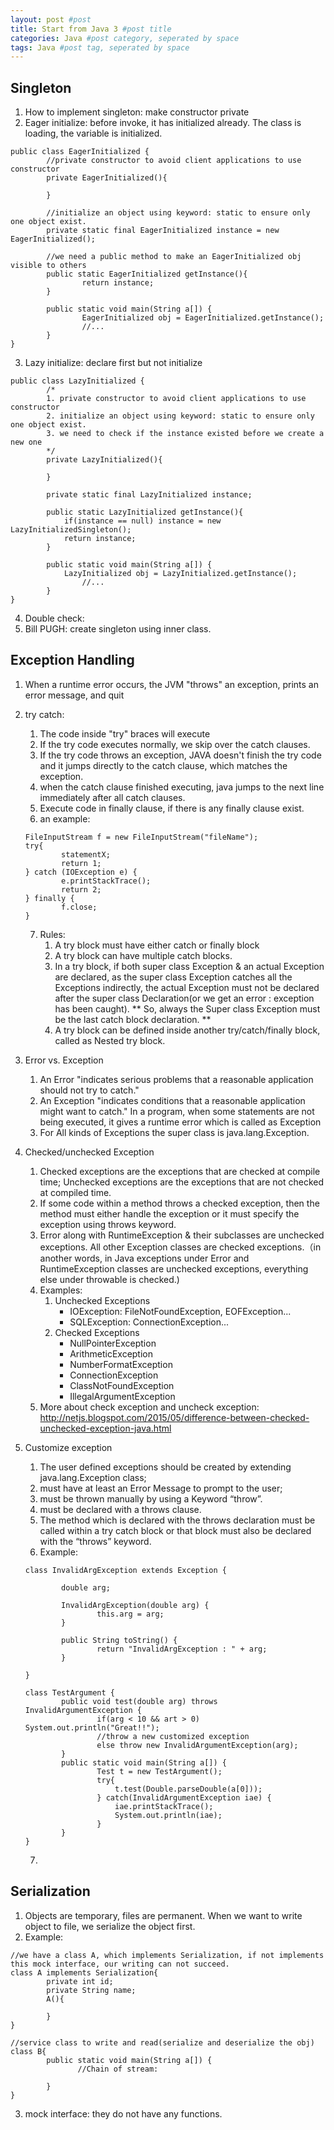```yaml
---
layout: post #post
title: Start from Java 3 #post title
categories: Java #post category, seperated by space
tags: Java #post tag, seperated by space
---
```


## Singleton
1. How to implement singleton: make constructor private
2. Eager initialize: before invoke, it has initialized already. The class is loading, the variable is initialized.
```
public class EagerInitialized {
        //private constructor to avoid client applications to use constructor
        private EagerInitialized(){

        }
        
        //initialize an object using keyword: static to ensure only one object exist.
        private static final EagerInitialized instance = new EagerInitialized();

        //we need a public method to make an EagerInitialized obj visible to others
        public static EagerInitialized getInstance(){
                return instance;
        }

        public static void main(String a[]) {
                EagerInitialized obj = EagerInitialized.getInstance();
                //...
        }
}
```
3. Lazy initialize: declare first but not initialize
```
public class LazyInitialized {
        /*
        1. private constructor to avoid client applications to use constructor
        2. initialize an object using keyword: static to ensure only one object exist.
        3. we need to check if the instance existed before we create a new one
        */
        private LazyInitialized(){

        }
        
        private static final LazyInitialized instance;

        public static LazyInitialized getInstance(){
            if(instance == null) instance = new LazyInitializedSingleton();
            return instance;
        }

        public static void main(String a[]) {
            LazyInitialized obj = LazyInitialized.getInstance();
                //...
        }
}
```

4. Double check:
6. Bill PUGH: create singleton using inner class.

## Exception Handling
1. When a runtime error occurs, the JVM "throws" an exception, prints an error message, and quit
2. try catch:
    1. The code inside "try" braces will execute
    2. If the try code executes normally, we skip over the catch clauses.
    3. If the try code throws an exception, JAVA doesn't finish the try code and it jumps directly to the catch clause, which matches the exception.
    4. when the catch clause finished executing, java jumps to the next line immediately after all catch clauses.
    5. Execute code in finally clause, if there is any finally clause exist.
    6. an example:
    ```
    FileInputStream f = new FileInputStream("fileName");
    try{
            statementX;
            return 1;
    } catch (IOException e) {
            e.printStackTrace();
            return 2;
    } finally {
            f.close;
    }
    ```
    7. Rules:
        1. A try block must have either catch or finally block
        2. A try block can have multiple catch blocks.
        3. In a try block, if both super class Exception & an actual Exception are declared, as the super class Exception catches all the Exceptions indirectly, the actual Exception must not be declared after the super class Declaration(or we get an error : exception has been caught). ** So, always the Super class Exception must be the last catch block declaration. **
        4.  A try block can be defined inside another try/catch/finally block, called as Nested try block.

3. Error vs. Exception
    1. An Error "indicates serious problems that a reasonable application should not try to catch."
    2. An Exception "indicates conditions that a reasonable application might want to catch." In a program, when some statements are not being executed, it gives a runtime error which is called as Exception
    3. For All kinds of Exceptions the super class is java.lang.Exception.
 
4. Checked/unchecked Exception
    1. Checked exceptions are the exceptions that are checked at compile time; Unchecked exceptions are the exceptions that are not checked at compiled time.
    2. If some code within a method throws a checked exception, then the method must either handle the exception or it must specify the exception using throws keyword.
    3. Error along with RuntimeException & their subclasses are unchecked exceptions. All other Exception classes are checked exceptions.（in another words, in Java exceptions under Error and RuntimeException classes are unchecked exceptions, everything else under throwable is checked.)
    4. Examples:
        1. Unchecked Exceptions
            - IOException: FileNotFoundException, EOFException...
            - SQLException: ConnectionException...
        2. Checked Exceptions
            - NullPointerException
            - ArithmeticException
            - NumberFormatException
	        - ConnectionException			
            - ClassNotFoundException
			- IllegalArgumentException
    6. More about check exception and uncheck exception: http://netjs.blogspot.com/2015/05/difference-between-checked-unchecked-exception-java.html 

5. Customize exception
    1. The user defined exceptions should be created by extending java.lang.Exception class;
    2. must have at least an Error Message to prompt to the user; 
    3. must be thrown manually by using a Keyword “throw”.
    4. must be declared with a throws clause.
    5. The method which is declared with the throws declaration must be called within a try catch block or that block must also be declared with the “throws” keyword.
    6. Example:
    ```
    class InvalidArgException extends Exception {

            double arg;

            InvalidArgException(double arg) {
                    this.arg = arg;
            }

            public String toString() {
                    return "InvalidArgException : " + arg;
            }
        
    }
    ```
    ```
    class TestArgument {    
            public void test(double arg) throws InvalidArgumentException {
                    if(arg < 10 && art > 0) System.out.println("Great!!");
                    //throw a new customized exception
                    else throw new InvalidArgumentException(arg);
            }
            public static void main(String a[]) {
                    Test t = new TestArgument();
                    try{
                        t.test(Double.parseDouble(a[0]));
                    } catch(InvalidArgumentException iae) {
                        iae.printStackTrace();
                        System.out.println(iae);
                    }
            }
    }
    ```
    7. 

## Serialization
1. Objects are temporary, files are permanent. When we want to write object to file, we serialize the object first.
2. Example:
```
//we have a class A, which implements Serialization, if not implements this mock interface, our writing can not succeed.
class A implements Serialization{
        private int id;
        private String name;
        A(){

        }
}

//service class to write and read(serialize and deserialize the obj)
class B{
        public static void main(String a[]) {
               //Chain of stream:

        }
}
```
3. mock interface: they do not have any functions.


